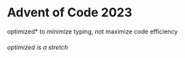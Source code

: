 # Advent of Code 2023

optimized* to minimize typing, not maximize code efficiency


###### optimized is a stretch